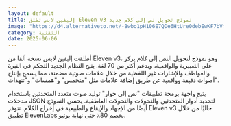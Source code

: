 ```yaml
---
layout: default
title: إليفين لابس تطلق Eleven v3 نموذج تحويل نص إلى كلام جديد
image: "https://d4.alternativeto.net/-Bwbo1pH106E7QDe6HtUre0debEwKF7bVmKqh7neaUI/rs:fill:1520:760:0/g:ce:0:0/YWJzOi8vZGlzdC9jb250ZW50LzE3NDkxNjc5Nzc3NzYucG5n.png"
category: التقنية
date: 2025-06-06
---
```


أطلقت إليفين لابس نسخة ألفا من Eleven v3، وهو نموذج لتحويل النص إلى كلام يركز على التعبيرية والواقعية، ويدعم أكثر من 70 لغة. يتيح النظام الجديد التحكم في النبرة والعواطف والإشارات غير اللفظية من خلال علامات صوتية مضمنة، مما يسمح بإنتاج أصوات دقيقة وواقعية عن طريق إضافة علامات مثل "متحمس" و"همسات" و"تنهدات".

يتيح واجهة برمجة تطبيقات "نص إلى حوار" توليد صوت متعدد المتحدثين باستخدام مدخلات JSON لتحديد أدوار المتحدثين والتحولات والتحولات العاطفية. يحسن النموذج أيضًا من الإجهاد والإيقاع والطبيعية في إخراج الكلام. تتوفر Eleven v3 حاليًا من خلال تطبيق ElevenLabs بخصم 80٪ حتى نهاية يونيو.
